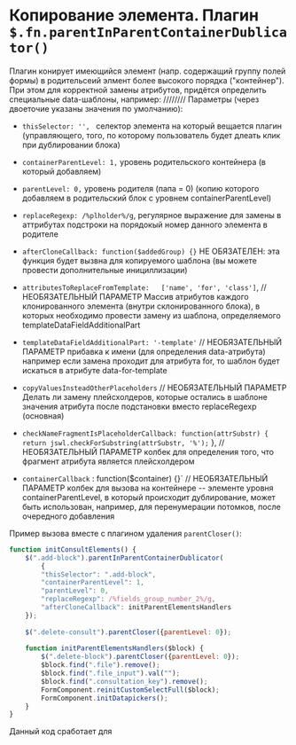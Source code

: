 
# Копирование элемента. Плагин `$.fn.parentInParentContainerDublicator()`

Плагин конирует имеющийся элемент (напр. содержащий группу полей формы) в родительсеий элмент более высокого порядка ("контейнер").
При этом для корректной замены атрибутов, придётся определить специальные data-шаблоны, например:
////////
Параметры (через двоеточие указаны значения по умолчанию):

* `thisSelector: '', `           селектор элемента на который вещается плагин (управляющего, того,
                                           по которому пользователь будет длеать клик при дублировании блока)
* `containerParentLevel: 1,`      уровень родительского контейнера 
                                                (в который добавляем)
* `parentLevel: 0,`               уровень родителя (папа = 0) (копию 
                                                которого добавляем в родительский блок с уровнем containerParentLevel)   
* `replaceRegexp: /%plholder%/g`, регулярное выражение для замены 
                                           в аттрибутах подстроки на порядокый номер данного элемента в родителе
* `afterCloneCallback: function($addedGroup) {}`    НЕ ОБЯЗАТЕЛЕН: эта функция будет 
                                              вызвна для копируемого шаблона (вы можете провести дополнительные инициллизации)
* `attributesToReplaceFromTemplate:   ['name', 'for', 'class']`, // НЕОБЯЗАТЕЛЬНЫЙ ПАРАМЕТР Массив атрибутов 
                                           каждого клонированного элемента (внутри склонированного блока),
                                           в которых необходимо провести замену из шаблона, определяемого templateDataFieldAdditionalPart
* `templateDataFieldAdditionalPart: '-template'` // НЕОБЯЗАТЕЛЬНЫЙ ПАРАМЕТР прибавка к имени (для определения data-атрибута)
                                            например если замена проходит для атрибута for, 
                                                то шаблон будет искаться в атрибуте data-for-template

* `copyValuesInsteadOtherPlaceholders`      // НЕОБЯЗАТЕЛЬНЫЙ ПАРАМЕТР Делать ли замену плейсхолдеров, которые остались в шаблоне значения атрибута после подстановки вместо replaceRegexp (основная)
* `checkNameFragmentIsPlaceholderCallback: function(attrSubstr) {   
                return jswl.checkForSubstring(attrSubstr, '%');`
            },                    // НЕОБЯЗАТЕЛЬНЫЙ ПАРАМЕТР колбек для определения того, что фрагмент атрибута является плейсхолдером 
* `containerCallback` : function($container) {}`    // НЕОБЯЗАТЕЛЬНЫЙ ПАРАМЕТР колбек для вызова на контейнере 
                             -- элементе уровня containerParentLevel, в который происходит дублирование, 
                            может быть использован, например, для перенумерации потомков, после очередного добавления


Пример вызова вместе с плагином удаления `parentCloser()`:

```javascript
function initConsultElements() {
    $(".add-block").parentInParentContainerDublicator(
        {
        "thisSelector": ".add-block", 
        "containerParentLevel": 1,   
        "parentLevel": 0, 
        "replaceRegexp": /%fields_group_number_2%/g,
        "afterCloneCallback": initParentElementsHandlers    
    });
    
    $(".delete-consult").parentCloser({parentLevel: 0});
    
    function initParentElementsHandlers($block) {
        $(".delete-block").parentCloser({parentLevel: 0});
        $block.find(".file").remove();
        $block.find(".file_input").val("");
        $block.find(".consultation_key").remove();
        FormComponent.reinitCustomSelectFull($block);
        FormComponent.initDatapickers();
    }
}
```

Данный код сработает для 